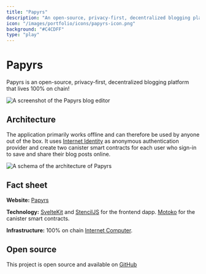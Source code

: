 ```yaml
---
title: "Papyrs"
description: "An open-source, privacy-first, decentralized blogging platform that lives 100% on chain."
icon: "/images/portfolio/icons/papyrs-icon.png"
background: "#C4CDFF"
type: "play"
---
```


# Papyrs

Papyrs is an open-source, privacy-first, decentralized blogging platform that lives 100% on chain!

![A screenshot of the Papyrs blog editor](/images/portfolio/screenshots/papyrs.webp)

## Architecture

The application primarily works offline and can therefore be used by anyone out of the box. It uses [Internet Identity](https://identity.ic0.app/) as anonymous authentication provider and create two canister smart contracts for each user who sign-in to save and share their blog posts online.

![A schema of the architecture of Papyrs](https://raw.githubusercontent.com/papyrs/papyrs/main/docs/papyrs-architecture-ic.png)

## Fact sheet

**Website:** [Papyrs](https://papy.rs/)

**Technology:** [SvelteKit](https://kit.svelte.dev/) and [StencilJS](https://stenciljs.com/) for the frontend dapp. [Motoko](https://internetcomputer.org/docs/current/developer-docs/build/languages/motoko/) for the canister smart contracts.

**Infrastructure:** 100% on chain [Internet Computer](https://internetcomputer.org/).

## Open source

This project is open source and available on [GitHub](https://github.com/papyrs/papyrs)
